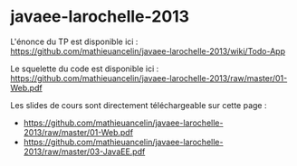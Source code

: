 javaee-larochelle-2013
======================

L'énonce du TP est disponible ici : https://github.com/mathieuancelin/javaee-larochelle-2013/wiki/Todo-App

Le squelette du code est disponible ici : https://github.com/mathieuancelin/javaee-larochelle-2013/raw/master/01-Web.pdf

Les slides de cours sont directement téléchargeable sur cette page :

* https://github.com/mathieuancelin/javaee-larochelle-2013/raw/master/01-Web.pdf
* https://github.com/mathieuancelin/javaee-larochelle-2013/raw/master/03-JavaEE.pdf
